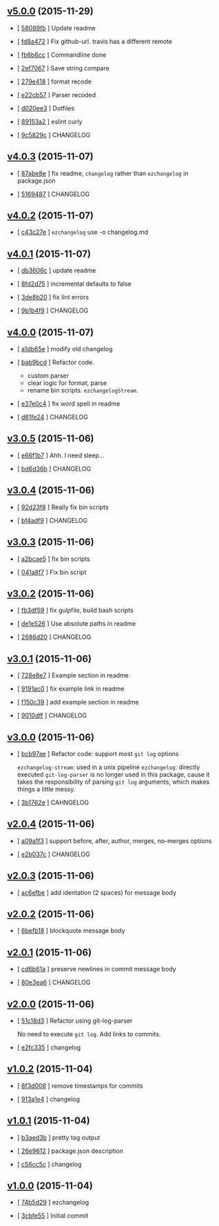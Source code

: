 <!-- 322e9d7 1448800022000 -->

## [v5.0.0](https://github.com/zoubin/ezchangelog/commit/322e9d7) (2015-11-29)

* [ [58089fb](https://github.com/zoubin/ezchangelog/commit/58089fb) ] Update readme

* [ [fd8a472](https://github.com/zoubin/ezchangelog/commit/fd8a472) ] Fix github-url. travis has a different remote

* [ [fb6b6cc](https://github.com/zoubin/ezchangelog/commit/fb6b6cc) ] Commandline done

* [ [2ef7067](https://github.com/zoubin/ezchangelog/commit/2ef7067) ] Save string compare

* [ [279e418](https://github.com/zoubin/ezchangelog/commit/279e418) ] format recode

* [ [e22cb57](https://github.com/zoubin/ezchangelog/commit/e22cb57) ] Parser recoded

* [ [d020ee3](https://github.com/zoubin/ezchangelog/commit/d020ee3) ] Dotfiles

* [ [89153a2](https://github.com/zoubin/ezchangelog/commit/89153a2) ] eslint curly

* [ [9c5829c](https://github.com/zoubin/ezchangelog/commit/9c5829c) ] CHANGELOG

## [v4.0.3](https://github.com/zoubin/ezchangelog/commit/3bf9055) (2015-11-07)

* [ [87abe8e](https://github.com/zoubin/ezchangelog/commit/87abe8e) ] fix readme, `changelog` rather than `ezchangelog` in package.json

* [ [5169487](https://github.com/zoubin/ezchangelog/commit/5169487) ] CHANGELOG

## [v4.0.2](https://github.com/zoubin/ezchangelog/commit/7c82ba6) (2015-11-07)

* [ [c43c27e](https://github.com/zoubin/ezchangelog/commit/c43c27e) ] `ezchangelog` use -o changelog.md

## [v4.0.1](https://github.com/zoubin/ezchangelog/commit/a3f650b) (2015-11-07)

* [ [db3606c](https://github.com/zoubin/ezchangelog/commit/db3606c) ] update readme

* [ [8fd2d75](https://github.com/zoubin/ezchangelog/commit/8fd2d75) ] incremental defaults to false

* [ [3de8b20](https://github.com/zoubin/ezchangelog/commit/3de8b20) ] fix lint errors

* [ [9b1b4f9](https://github.com/zoubin/ezchangelog/commit/9b1b4f9) ] CHANGELOG

## [v4.0.0](https://github.com/zoubin/ezchangelog/commit/10910b2) (2015-11-07)

* [ [a1db65e](https://github.com/zoubin/ezchangelog/commit/a1db65e) ] modify old changelog

* [ [bab9bcd](https://github.com/zoubin/ezchangelog/commit/bab9bcd) ] Refactor code.

    
    * custom parser
    * clear logic for format, parse
    * rename bin scripts. `ezchangelogStream`.

* [ [e37e0c4](https://github.com/zoubin/ezchangelog/commit/e37e0c4) ] fix word spell in readme

* [ [d61fe24](https://github.com/zoubin/ezchangelog/commit/d61fe24) ] CHANGELOG

## [v3.0.5](https://github.com/zoubin/ezchangelog/commit/415dc78) (2015-11-06)

* [ [e66f1b7](https://github.com/zoubin/ezchangelog/commit/e66f1b7) ] Ahh. I need sleep...

* [ [bd6d36b](https://github.com/zoubin/ezchangelog/commit/bd6d36b) ] CHANGELOG

## [v3.0.4](https://github.com/zoubin/ezchangelog/commit/bdf0091) (2015-11-06)

* [ [92d23f8](https://github.com/zoubin/ezchangelog/commit/92d23f8) ] Really fix bin scripts

* [ [bf4adf9](https://github.com/zoubin/ezchangelog/commit/bf4adf9) ] CHANGELOG

## [v3.0.3](https://github.com/zoubin/ezchangelog/commit/afec967) (2015-11-06)

* [ [a2bcae5](https://github.com/zoubin/ezchangelog/commit/a2bcae5) ] fix bin scripts

* [ [041a8f7](https://github.com/zoubin/ezchangelog/commit/041a8f7) ] Fix bin script

## [v3.0.2](https://github.com/zoubin/ezchangelog/commit/de419ea) (2015-11-06)

* [ [fb3df59](https://github.com/zoubin/ezchangelog/commit/fb3df59) ] fix gulpfile, build bash scripts

* [ [de1e526](https://github.com/zoubin/ezchangelog/commit/de1e526) ] Use absolute paths in readme

* [ [2686d20](https://github.com/zoubin/ezchangelog/commit/2686d20) ] CHANGELOG

## [v3.0.1](https://github.com/zoubin/ezchangelog/commit/4a22842) (2015-11-06)

* [ [728e8e7](https://github.com/zoubin/ezchangelog/commit/728e8e7) ] Example section in readme

* [ [9191ac0](https://github.com/zoubin/ezchangelog/commit/9191ac0) ] fix example link in readme

* [ [f150c39](https://github.com/zoubin/ezchangelog/commit/f150c39) ] add example section in readme

* [ [9010dff](https://github.com/zoubin/ezchangelog/commit/9010dff) ] CHANGELOG

## [v3.0.0](https://github.com/zoubin/ezchangelog/commit/9138646) (2015-11-06)

* [ [bcb97ae](https://github.com/zoubin/ezchangelog/commit/bcb97ae) ] Refactor code: support most `git log` options

    
    `ezchangelog-stream`: used in a unix pipeline
    `ezchangelog`: directly executed
    `git-log-parser` is no longer used in this package, cause it takes the
    responsibility of parsing `git log` arguments, which makes things a
    little messy.

* [ [3b1762e](https://github.com/zoubin/ezchangelog/commit/3b1762e) ] CAHNGELOG

## [v2.0.4](https://github.com/zoubin/ezchangelog/commit/7fd1997) (2015-11-06)

* [ [a09a1f3](https://github.com/zoubin/ezchangelog/commit/a09a1f3) ] support before, after, author, merges, no-merges options

* [ [e2b037c](https://github.com/zoubin/ezchangelog/commit/e2b037c) ] CHANGELOG

## [v2.0.3](https://github.com/zoubin/ezchangelog/commit/7cb15b2) (2015-11-06)

* [ [ac6efbe](https://github.com/zoubin/ezchangelog/commit/ac6efbe) ] add identation (2 spaces) for message body

## [v2.0.2](https://github.com/zoubin/ezchangelog/commit/1e62caf) (2015-11-06)

* [ [6befb18](https://github.com/zoubin/ezchangelog/commit/6befb18) ] blockquote message body

## [v2.0.1](https://github.com/zoubin/ezchangelog/commit/19bc65e) (2015-11-06)

* [ [cd6b61a](https://github.com/zoubin/ezchangelog/commit/cd6b61a) ] preserve newlines in commit message body

* [ [80e3ea6](https://github.com/zoubin/ezchangelog/commit/80e3ea6) ] CHANGELOG

## [v2.0.0](https://github.com/zoubin/ezchangelog/commit/fe0eb73) (2015-11-06)

* [ [51c18d3](https://github.com/zoubin/ezchangelog/commit/51c18d3) ] Refactor using git-log-parser

    
    No need to execute `git log`.
    Add links to commits.

* [ [e2fc335](https://github.com/zoubin/ezchangelog/commit/e2fc335) ] changelog

## [v1.0.2](https://github.com/zoubin/ezchangelog/commit/bba7989) (2015-11-04)

* [ [8f3d008](https://github.com/zoubin/ezchangelog/commit/8f3d008) ] remove timestamps for commits

* [ [913a1e4](https://github.com/zoubin/ezchangelog/commit/913a1e4) ] changelog

## [v1.0.1](https://github.com/zoubin/ezchangelog/commit/481d966) (2015-11-04)

* [ [b3aed3b](https://github.com/zoubin/ezchangelog/commit/b3aed3b) ] pretty tag output

* [ [26e9612](https://github.com/zoubin/ezchangelog/commit/26e9612) ] package.json description

* [ [c56cc5c](https://github.com/zoubin/ezchangelog/commit/c56cc5c) ] changelog

## [v1.0.0](https://github.com/zoubin/ezchangelog/commit/cc25d28) (2015-11-04)

* [ [74b5d29](https://github.com/zoubin/ezchangelog/commit/74b5d29) ] ezchangelog

* [ [3cbfe55](https://github.com/zoubin/ezchangelog/commit/3cbfe55) ] Initial commit

